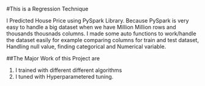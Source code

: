 #This is a Regression Technique

I Predicted House Price using PySpark Library. Because PySpark is very easy to handle a big dataset when we have Million Million rows and thousands thousnads columns.
I made some auto functions to work/handle the dataset easily for example comparing columns for train and test dataset, Handling null value, finding categorical and
Numerical variable. 

##The Major Work of this Project are

1. I trained with different different algorithms
2. I tuned with Hyperparametered tuning. 
